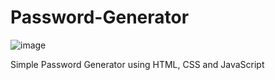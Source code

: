 # Password-Generator
![image](https://github.com/aerongreat/Password-Generator/assets/105847690/ee718831-1741-4460-ae7c-1e08ccc42208)

Simple Password Generator using HTML, CSS and JavaScript
